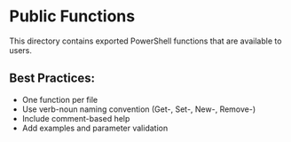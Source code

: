 ﻿# Public Functions

This directory contains exported PowerShell functions that are available to users.

## Best Practices:
- One function per file
- Use verb-noun naming convention (Get-, Set-, New-, Remove-)
- Include comment-based help
- Add examples and parameter validation
